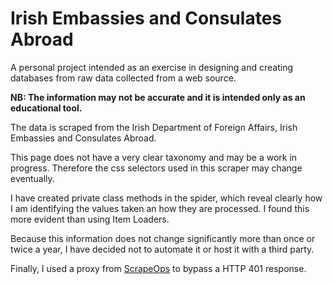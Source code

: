 # Irish Embassies and Consulates Abroad
A personal project intended as an exercise in designing and creating databases from raw data collected from a web source.

**NB: The information may not be accurate and it is intended only as an educational tool.**

The data is scraped from the Irish Department of Foreign Affairs, Irish Embassies and Consulates Abroad.

This page does not have a very clear taxonomy and may be a work in progress. Therefore the css selectors used in this scraper may change eventually.

I have created private class methods in the spider, which reveal clearly how I am identifying the values taken an how they are processed. I found this more evident than using Item Loaders.

Because this information does not change significantly more than once or twice a year, I have decided not to automate it or host it with a third party. 

Finally, I used a proxy from [ScrapeOps](https://scrapeops.io/) to bypass a HTTP 401 response.